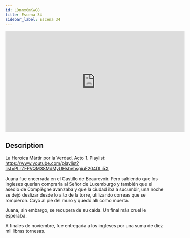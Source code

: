 ```yaml
---
id: LDnnx0mKwC8
title: Escena 34
sidebar_label: Escena 34
---
```


<iframe
  width="560"
  height="315"
  src="https://www.youtube.com/embed/LDnnx0mKwC8"
  title="YouTube video player"
  frameborder="0"
  allow="accelerometer; autoplay; clipboard-write; encrypted-media; gyroscope; picture-in-picture; web-share"
  referrerpolicy="strict-origin-when-cross-origin"
  allowfullscreen
></iframe>

## Description

La Heroica Mártir por la Verdad. Acto 1.
Playlist: https://www.youtube.com/playlist?list=PLrZFPVQM38MdMyUHsbehsgiuF204DLi5X

Juana fue encerrada en el Castillo de Beaurevoir. Pero sabiendo que los ingleses querían comprarla al Señor de Luxemburgo y también que el asedio de Compiègne avanzaba y que la ciudad iba a sucumbir, una noche se dejó deslizar desde lo alto de la torre, utilizando correas que se rompieron. Cayó al pie del muro y quedó allí como muerta.

Juana, sin embargo, se recupera de su caída. Un final más cruel le esperaba.

A finales de noviembre, fue entregada a los ingleses por una suma de diez mil libras tornesas.
